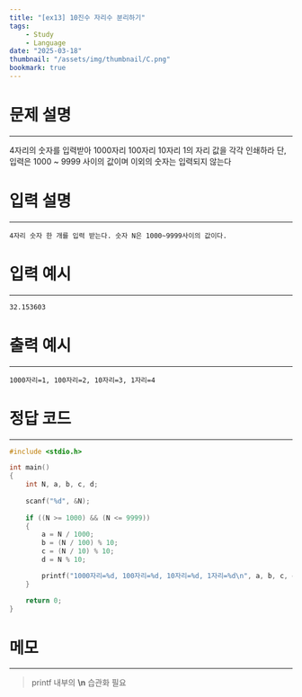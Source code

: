 ```yaml
---
title: "[ex13] 10진수 자리수 분리하기"
tags:
    - Study
    - Language
date: "2025-03-18"
thumbnail: "/assets/img/thumbnail/C.png"
bookmark: true
---
```

# 문제 설명
---
4자리의 숫자를 입력받아 1000자리 100자리 10자리 1의 자리 값을 각각 인쇄하라
단, 입력은 1000 ~ 9999 사이의 값이며 이외의 숫자는 입력되지 않는다

# 입력 설명
---

```
4자리 숫자 한 개를 입력 받는다. 숫자 N은 1000~9999사이의 값이다.
```


# 입력 예시
---

```
32.153603
```

# 출력 예시
---

```
1000자리=1, 100자리=2, 10자리=3, 1자리=4
```

# 정답 코드
---

```c
#include <stdio.h>

int main()
{
	int N, a, b, c, d;
	
	scanf("%d", &N);
	
	if ((N >= 1000) && (N <= 9999))
	{
		a = N / 1000;
		b = (N / 100) % 10;
		c = (N / 10) % 10;
		d = N % 10;

		printf("1000자리=%d, 100자리=%d, 10자리=%d, 1자리=%d\n", a, b, c, d);
	}

	return 0;
}
```

# 메모
---
> printf 내부의 **\n** 습관화 필요